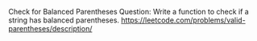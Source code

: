 Check for Balanced Parentheses
Question: Write a function to check if a string has balanced parentheses.
https://leetcode.com/problems/valid-parentheses/description/